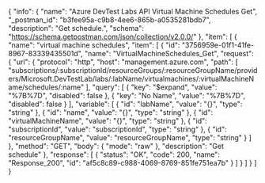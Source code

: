 {
  "info": {
    "name": "Azure DevTest Labs API Virtual Machine Schedules Get",
    "_postman_id": "b3fee95a-c9b8-4ee6-865b-a0535281bdb7",
    "description": "Get schedule.",
    "schema": "https://schema.getpostman.com/json/collection/v2.0.0/"
  },
  "item": [
    {
      "name": "virtual machine schedules",
      "item": [
        {
          "id": "3756959e-01f1-41fe-8967-83339435501d",
          "name": "VirtualMachineSchedules_Get",
          "request": {
            "url": {
              "protocol": "http",
              "host": "management.azure.com",
              "path": [
                "subscriptions/:subscriptionId/resourceGroups/:resourceGroupName/providers/Microsoft.DevTestLab/labs/:labName/virtualmachines/:virtualMachineName/schedules/:name"
              ],
              "query": [
                {
                  "key": "$expand",
                  "value": "%7B%7D",
                  "disabled": false
                },
                {
                  "key": "No Name",
                  "value": "%7B%7D",
                  "disabled": false
                }
              ],
              "variable": [
                {
                  "id": "labName",
                  "value": "{}",
                  "type": "string"
                },
                {
                  "id": "name",
                  "value": "{}",
                  "type": "string"
                },
                {
                  "id": "virtualMachineName",
                  "value": "{}",
                  "type": "string"
                },
                {
                  "id": "subscriptionId",
                  "value": "subscriptionId",
                  "type": "string"
                },
                {
                  "id": "resourceGroupName",
                  "value": "resourceGroupName",
                  "type": "string"
                }
              ]
            },
            "method": "GET",
            "body": {
              "mode": "raw"
            },
            "description": "Get schedule"
          },
          "response": [
            {
              "status": "OK",
              "code": 200,
              "name": "Response_200",
              "id": "af5c8c89-c988-4069-8769-851fe751ea7b"
            }
          ]
        }
      ]
    }
  ]
}
